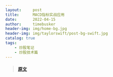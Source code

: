 ```yaml
---
layout:     post
title:      MACD指标实战应用
date:       2022-04-15
author:     timebusker
header-img: img/home-bg.jpg
header-img: img/taylorswift/post-bg-swift.jpg
catalog: true
tags:
    - 炒股笔记
    - 炒股技术篇
---  
```


>#### [原文](https://zhuanlan.zhihu.com/p/384268548)
